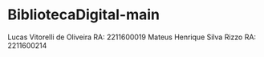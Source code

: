 # BibliotecaDigital-main

Lucas Vitorelli de Oliveira RA: 2211600019 Mateus Henrique Silva Rizzo RA: 2211600214
